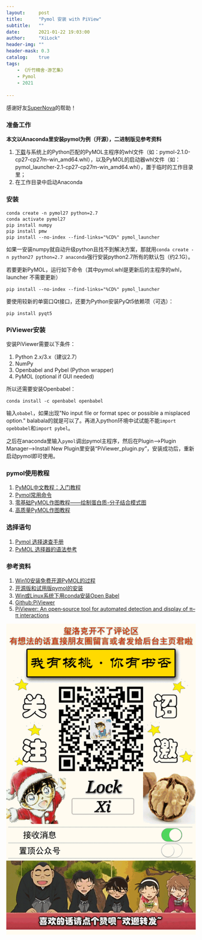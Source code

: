 ```yaml
---
layout:     post
title:      "Pymol 安装 with PiView"
subtitle:   ""
date:       2021-01-22 19:03:00
author:     "XiLock"
header-img: ""
header-mask: 0.3
catalog:    true
tags:
    - 《斤竹精舍·游艺集》
    - Pymol
    - 2021

---
```


感谢好友[SuperNova](https://www.zhihu.com/people/zhang-jia-xing-42-34)的帮助！

### 准备工作
**本文以Anaconda里安装pymol为例（开源），二进制版见参考资料**

1. [下载](https://www.lfd.uci.edu/~gohlke/pythonlibs/#pymol)与系统上的Python匹配的PyMOL主程序的whl文件（如：pymol-2.1.0-cp27-cp27m-win_amd64.whl），以及PyMOL的启动器whl文件（如：pymol_launcher-2.1-cp27-cp27m-win_amd64.whl），置于临时的工作目录里；
1. 在工作目录中启动Anaconda

### 安装
```
conda create -n pymol27 python=2.7
conda activate pymol27
pip install numpy
pip install pmw
pip install --no-index --find-links="%CD%" pymol_launcher
```

如果一安装numpy就自动升级python且找不到解决方案，那就用`conda create -n python27 python=2.7 anaconda`强行安装python2.7所有的默认包（约2.1G）。

若要更新PyMOL，运行如下命令（其中pymol.whl是更新后的主程序的whl，launcher 不需要更新）
```
pip install --no-index --find-links="%CD%" pymol_launcher
```
要使用较新的单窗口Qt接口，还要为Python安装PyQt5依赖项（可选）：
```
pip install pyqt5
```

### PiViewer安装
安装PiViewer需要以下条件：
1. Python 2.x/3.x（建议2.7）
1. NumPy
1. Openbabel and Pybel (Python wrapper)
1. PyMOL (optional if GUI needed)

所以还需要安装Openbabel：
```
conda install -c openbabel openbabel
```

输入`obabel`，如果出现"No input file or format spec or possible a misplaced option." balabala的就是可以了。再进入python环境中试试能不能`import opebbabel`和`import pybel`。

之后在anaconda里输入`pymol`调出pymol主程序，然后在Plugin-->Plugin Manager-->Install New Plugin里安装“PiViewer_plugin.py”，安装成功后，重新启动pymol即可使用。

### pymol使用教程
1. [PyMOL中文教程：入门教程](http://pymol.chenzhaoqiang.com/intro/startManual.html)
1. [Pymol常用命令](https://www.x-mol.com/groups/cpu1604/events/37369)
1. [零基础PyMOL作图教程——绘制蛋白质-分子结合模式图](https://zhuanlan.zhihu.com/p/62350762)
1. [高质量PyMOL作图教程](https://zhuanlan.zhihu.com/p/61568763)

### 选择语句
1. [Pymol 选择速查手册](http://kangsgo.com/706.html)
1. [PyMOL 选择器的语法参考](https://zhuanlan.zhihu.com/p/121215784)

### 参考资料
1. [Win10安装免费开源PyMOL的过程](https://zhuanlan.zhihu.com/p/112479336)
1. [开源版和试用版pymol的安装](https://jerkwin.github.io/2020/04/20/%E5%BC%80%E6%BA%90%E7%89%88%E5%92%8C%E8%AF%95%E7%94%A8%E7%89%88pymol%E7%9A%84%E5%AE%89%E8%A3%85/)
1. [Win或Linux系统下用conda安装Open Babel](https://zhuanlan.zhihu.com/p/83585670)
1. [Github:PiViewer](https://github.com/hugecadd/PiViewer)
1. [PiViewer: An open‐source tool for automated detection and display of π–π interactions](https://onlinelibrary.wiley.com/doi/abs/10.1111/cbdd.13340)



![](/img/wc-tail.GIF)

